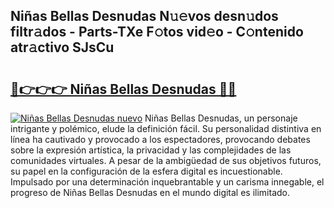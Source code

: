 ## Niñas Bellas Desnudas N𝚞𝚎vos desn𝚞dos filtr𝚊dos - Parts-TXe F𝚘tos vid𝚎o - C𝚘ntenido atr𝚊ctivo SJsCu

# <h2><a href="http://mb9u2g.tromn.icu/?c=Ni%c3%b1as+Bellas+Desnudas">🔗👉👉👉 Niñas Bellas Desnudas 🔗🔗</a></h2>

[![Niñas Bellas Desnudas nuevo](https://i.imgur.com/pEAQMta.gif)](http://mb9u2g.tromn.icu/?c=Ni%c3%b1as+Bellas+Desnudas)
Niñas Bellas Desnudas, un personaje intrigante y polémico, elude la definición fácil. Su personalidad distintiva en línea ha cautivado y provocado a los espectadores, provocando debates sobre la expresión artística, la privacidad y las complejidades de las comunidades virtuales. A pesar de la ambigüedad de sus objetivos futuros, su papel en la configuración de la esfera digital es incuestionable. Impulsado por una determinación inquebrantable y un carisma innegable, el progreso de Niñas Bellas Desnudas en el mundo digital es ilimitado.
